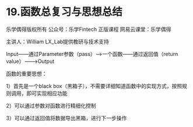 

# 19.函数总复习与思想总结

乐学偶得版权所有  公众号：乐学Fintech  正版课程 网易云课堂：乐学偶得 

主讲人：William  LX_Lab提供教研与技术支持



Input——通过Parameter参数（pass）——>一个函数——通过返回值（return value）———>Output





函数的重要思想：

1）首先是一个black box（黑箱子），不需要详细知道函数中的实现方式，按照规则调用，即可实现相应功能

2）可以通过参数对函数进行精细化控制

3）可以通过返回值将数据导出黑箱，进行下一步操作


